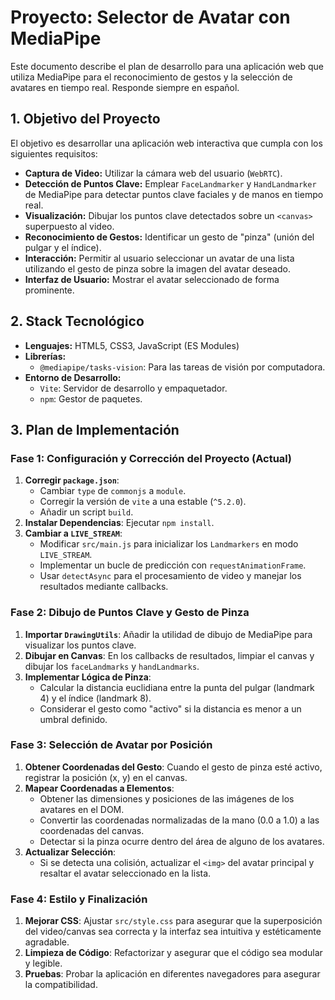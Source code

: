 # Proyecto: Selector de Avatar con MediaPipe

Este documento describe el plan de desarrollo para una aplicación web que utiliza MediaPipe para el reconocimiento de gestos y la selección de avatares en tiempo real.
Responde siempre en español.

## 1. Objetivo del Proyecto

El objetivo es desarrollar una aplicación web interactiva que cumpla con los siguientes requisitos:

- **Captura de Video:** Utilizar la cámara web del usuario (`WebRTC`).
- **Detección de Puntos Clave:** Emplear `FaceLandmarker` y `HandLandmarker` de MediaPipe para detectar puntos clave faciales y de manos en tiempo real.
- **Visualización:** Dibujar los puntos clave detectados sobre un `<canvas>` superpuesto al video.
- **Reconocimiento de Gestos:** Identificar un gesto de "pinza" (unión del pulgar y el índice).
- **Interacción:** Permitir al usuario seleccionar un avatar de una lista utilizando el gesto de pinza sobre la imagen del avatar deseado.
- **Interfaz de Usuario:** Mostrar el avatar seleccionado de forma prominente.

## 2. Stack Tecnológico

- **Lenguajes:** HTML5, CSS3, JavaScript (ES Modules)
- **Librerías:**
  - `@mediapipe/tasks-vision`: Para las tareas de visión por computadora.
- **Entorno de Desarrollo:**
  - `Vite`: Servidor de desarrollo y empaquetador.
  - `npm`: Gestor de paquetes.

## 3. Plan de Implementación

### Fase 1: Configuración y Corrección del Proyecto (Actual)

1.  **Corregir `package.json`**:
    - Cambiar `type` de `commonjs` a `module`.
    - Corregir la versión de `vite` a una estable (`^5.2.0`).
    - Añadir un script `build`.
2.  **Instalar Dependencias**: Ejecutar `npm install`.
3.  **Cambiar a `LIVE_STREAM`**:
    - Modificar `src/main.js` para inicializar los `Landmarkers` en modo `LIVE_STREAM`.
    - Implementar un bucle de predicción con `requestAnimationFrame`.
    - Usar `detectAsync` para el procesamiento de video y manejar los resultados mediante callbacks.

### Fase 2: Dibujo de Puntos Clave y Gesto de Pinza

1.  **Importar `DrawingUtils`**: Añadir la utilidad de dibujo de MediaPipe para visualizar los puntos clave.
2.  **Dibujar en Canvas**: En los callbacks de resultados, limpiar el canvas y dibujar los `faceLandmarks` y `handLandmarks`.
3.  **Implementar Lógica de Pinza**:
    - Calcular la distancia euclidiana entre la punta del pulgar (landmark 4) y el índice (landmark 8).
    - Considerar el gesto como "activo" si la distancia es menor a un umbral definido.

### Fase 3: Selección de Avatar por Posición

1.  **Obtener Coordenadas del Gesto**: Cuando el gesto de pinza esté activo, registrar la posición (x, y) en el canvas.
2.  **Mapear Coordenadas a Elementos**:
    - Obtener las dimensiones y posiciones de las imágenes de los avatares en el DOM.
    - Convertir las coordenadas normalizadas de la mano (0.0 a 1.0) a las coordenadas del canvas.
    - Detectar si la pinza ocurre dentro del área de alguno de los avatares.
3.  **Actualizar Selección**:
    - Si se detecta una colisión, actualizar el `<img>` del avatar principal y resaltar el avatar seleccionado en la lista.

### Fase 4: Estilo y Finalización

1.  **Mejorar CSS**: Ajustar `src/style.css` para asegurar que la superposición del video/canvas sea correcta y la interfaz sea intuitiva y estéticamente agradable.
2.  **Limpieza de Código**: Refactorizar y asegurar que el código sea modular y legible.
3.  **Pruebas**: Probar la aplicación en diferentes navegadores para asegurar la compatibilidad.

